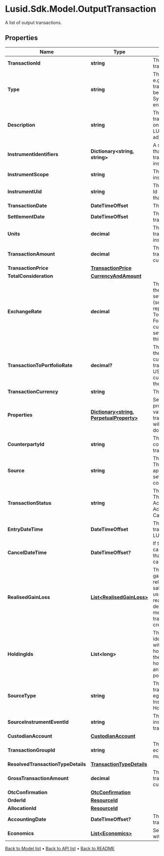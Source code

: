 # Lusid.Sdk.Model.OutputTransaction
A list of output transactions.

## Properties

Name | Type | Description | Notes
------------ | ------------- | ------------- | -------------
**TransactionId** | **string** | The unique identifier for the transaction. | 
**Type** | **string** | The type of the transaction e.g. &#39;Buy&#39;, &#39;Sell&#39;. The transaction type should have been pre-configured via the System Configuration API endpoint. | 
**Description** | **string** | The description of the transaction. This only exists on transactions generated by LUSID e.g. a holdings adjustment transaction. | [optional] 
**InstrumentIdentifiers** | **Dictionary&lt;string, string&gt;** | A set of instrument identifiers that can resolve the transaction to a unique instrument. | [optional] 
**InstrumentScope** | **string** | The scope in which the instrument lies. | [optional] 
**InstrumentUid** | **string** | The unique Lusid Instrument Id (LUID) of the instrument that the transaction is in. | 
**TransactionDate** | **DateTimeOffset** | The date of the transaction. | 
**SettlementDate** | **DateTimeOffset** | The settlement date of the transaction. | 
**Units** | **decimal** | The number of units transacted in the associated instrument. | 
**TransactionAmount** | **decimal** | The total value of the transaction in the transaction currency. | [optional] 
**TransactionPrice** | [**TransactionPrice**](TransactionPrice.md) |  | [optional] 
**TotalConsideration** | [**CurrencyAndAmount**](CurrencyAndAmount.md) |  | [optional] 
**ExchangeRate** | **decimal** | The exchange rate between the transaction and settlement currency (settlement currency being represented by the TotalConsideration.Currency). For example if the transaction currency is in USD and the settlement currency is in GBP this this the USD/GBP rate. | [optional] 
**TransactionToPortfolioRate** | **decimal?** | The exchange rate between the transaction and portfolio currency. For example if the transaction currency is in USD and the portfolio currency is in GBP this this the USD/GBP rate. | [optional] 
**TransactionCurrency** | **string** | The transaction currency. | [optional] 
**Properties** | [**Dictionary&lt;string, PerpetualProperty&gt;**](PerpetualProperty.md) | Set of unique transaction properties and associated values to stored with the transaction. Each property will be from the &#39;Transaction&#39; domain. | [optional] 
**CounterpartyId** | **string** | The identifier for the counterparty of the transaction. | [optional] 
**Source** | **string** | The source of the transaction. This is used to look up the appropriate transaction group set in the transaction type configuration. | [optional] 
**TransactionStatus** | **string** | The status of the transaction. The available values are: Active, Amended, Cancelled, ActiveReversal, ActiveTrueUp, CancelledTrueUp | [optional] 
**EntryDateTime** | **DateTimeOffset** | The asAt datetime that the transaction was added to LUSID. | [optional] 
**CancelDateTime** | **DateTimeOffset?** | If the transaction has been cancelled, the asAt datetime that the transaction was cancelled. | [optional] 
**RealisedGainLoss** | [**List&lt;RealisedGainLoss&gt;**](RealisedGainLoss.md) | The collection of realised gains or losses resulting from relevant transactions e.g. a sale transaction. The cost used in calculating the realised gain or loss is determined by the accounting method defined when the transaction portfolio is created. | [optional] 
**HoldingIds** | **List&lt;long&gt;** | The collection of single identifiers for the holding within the portfolio. The holdingId is constructed from the LusidInstrumentId, sub-holding keys and currrency and is unique within the portfolio. | [optional] 
**SourceType** | **string** | The type of source that the transaction originated from, eg: InputTransaction, InstrumentEvent, HoldingAdjustment | [optional] 
**SourceInstrumentEventId** | **string** | The unique ID of the instrument event that the transaction is related to. | [optional] 
**CustodianAccount** | [**CustodianAccount**](CustodianAccount.md) |  | [optional] 
**TransactionGroupId** | **string** | The identifier for grouping economic events across multiple transactions | [optional] 
**ResolvedTransactionTypeDetails** | [**TransactionTypeDetails**](TransactionTypeDetails.md) |  | [optional] 
**GrossTransactionAmount** | **decimal** | The total gross value of the transaction in the transaction currency. | [optional] 
**OtcConfirmation** | [**OtcConfirmation**](OtcConfirmation.md) |  | [optional] 
**OrderId** | [**ResourceId**](ResourceId.md) |  | [optional] 
**AllocationId** | [**ResourceId**](ResourceId.md) |  | [optional] 
**AccountingDate** | **DateTimeOffset?** | The accounting date of the transaction. | [optional] 
**Economics** | [**List&lt;Economics&gt;**](Economics.md) | Set of economic data related with the transaction impacts. | [optional] 

[Back to Model list](../README.md#documentation-for-models) &#8226; [Back to API list](../README.md#documentation-for-api-endpoints) &#8226; [Back to README](../README.md)

